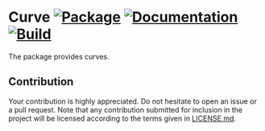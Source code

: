 # Curve [![Package][package-img]][package-url] [![Documentation][documentation-img]][documentation-url] [![Build][build-img]][build-url]

The package provides curves.

## Contribution

Your contribution is highly appreciated. Do not hesitate to open an issue or a
pull request. Note that any contribution submitted for inclusion in the project
will be licensed according to the terms given in [LICENSE.md](LICENSE.md).

[build-img]: https://github.com/bodoni/curve/workflows/build/badge.svg
[build-url]: https://github.com/bodoni/curve/actions/workflows/build.yml
[documentation-img]: https://docs.rs/curve/badge.svg
[documentation-url]: https://docs.rs/curve
[package-img]: https://img.shields.io/crates/v/curve.svg
[package-url]: https://crates.io/crates/curve
